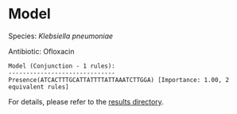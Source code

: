 
# Model

Species: *Klebsiella pneumoniae*

Antibiotic: Ofloxacin

```
Model (Conjunction - 1 rules):
------------------------------
Presence(ATCACTTTGCATTATTTTATTAAATCTTGGA) [Importance: 1.00, 2 equivalent rules]

```

For details, please refer to the [results directory](../../../../../results/scm_b/klebsiella%20pneumoniae/ofloxacin/repeat_2/).

